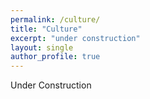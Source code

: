 ```yaml
---
permalink: /culture/
title: "Culture"
excerpt: "under construction"
layout: single
author_profile: true
---
```


Under Construction
